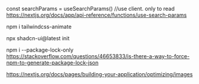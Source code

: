 const searchParams = useSearchParams() //use client. only to read https://nextjs.org/docs/app/api-reference/functions/use-search-params



npm i tailwindcss-animate



npx shadcn-ui@latest init



npm i --package-lock-only
https://stackoverflow.com/questions/46653833/is-there-a-way-to-force-npm-to-generate-package-lock-json



https://nextjs.org/docs/pages/building-your-application/optimizing/images

